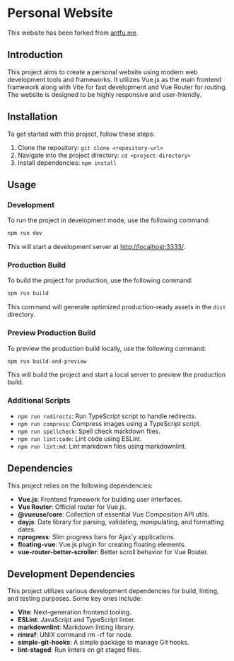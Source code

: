 # Personal Website

This website has been forked from [antfu.me](https://antfu.me).

## Introduction

This project aims to create a personal website using modern web development tools and frameworks. It utilizes Vue.js as the main frontend framework along with Vite for fast development and Vue Router for routing. The website is designed to be highly responsive and user-friendly.

## Installation

To get started with this project, follow these steps:

1. Clone the repository: `git clone <repository-url>`
2. Navigate into the project directory: `cd <project-directory>`
3. Install dependencies: `npm install`

## Usage

### Development

To run the project in development mode, use the following command:

```bash
npm run dev
```

This will start a development server at [http://localhost:3333/](http://localhost:3333/).

### Production Build

To build the project for production, use the following command:

```bash
npm run build
```

This command will generate optimized production-ready assets in the `dist` directory.

### Preview Production Build

To preview the production build locally, use the following command:

```bash
npm run build-and-preview
```

This will build the project and start a local server to preview the production build.

### Additional Scripts

- `npm run redirects`: Run TypeScript script to handle redirects.
- `npm run compress`: Compress images using a TypeScript script.
- `npm run spellcheck`: Spell check markdown files.
- `npm run lint:code`: Lint code using ESLint.
- `npm run lint:md`: Lint markdown files using markdownlint.

## Dependencies

This project relies on the following dependencies:

- **Vue.js**: Frontend framework for building user interfaces.
- **Vue Router**: Official router for Vue.js.
- **@vueuse/core**: Collection of essential Vue Composition API utils.
- **dayjs**: Date library for parsing, validating, manipulating, and formatting dates.
- **nprogress**: Slim progress bars for Ajax'y applications.
- **floating-vue**: Vue.js plugin for creating floating elements.
- **vue-router-better-scroller**: Better scroll behavior for Vue Router.

## Development Dependencies

This project utilizes various development dependencies for build, linting, and testing purposes. Some key ones include:

- **Vite**: Next-generation frontend tooling.
- **ESLint**: JavaScript and TypeScript linter.
- **markdownlint**: Markdown linting library.
- **rimraf**: UNIX command rm -rf for node.
- **simple-git-hooks**: A simple package to manage Git hooks.
- **lint-staged**: Run linters on git staged files.
